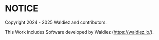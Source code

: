 # NOTICE

Copyright 2024 - 2025 Waldiez and contributors.

This Work includes Software developed by Waldiez (<https://waldiez.io/>).
